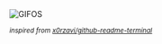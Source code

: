 <div align="justify">
<picture>
    <source media="(prefers-color-scheme: dark)" srcset="https://i.ibb.co/yn4MMB64/output-gif.gif">
    <source media="(prefers-color-scheme: light)" srcset="https://i.ibb.co/yn4MMB64/output-gif.gif">
    <img alt="GIFOS" src="https://i.ibb.co/yn4MMB64/output-gif.gif">
</picture>

<sub><i>inspired from [x0rzavi/github-readme-terminal](https://github.com/x0rzavi/github-readme-terminal)</i></sub>

</div>

<!-- Image deletion URL: https://ibb.co/SXf117tf/fbcd08cc39cf8ada802e62ad4e6da484 -->